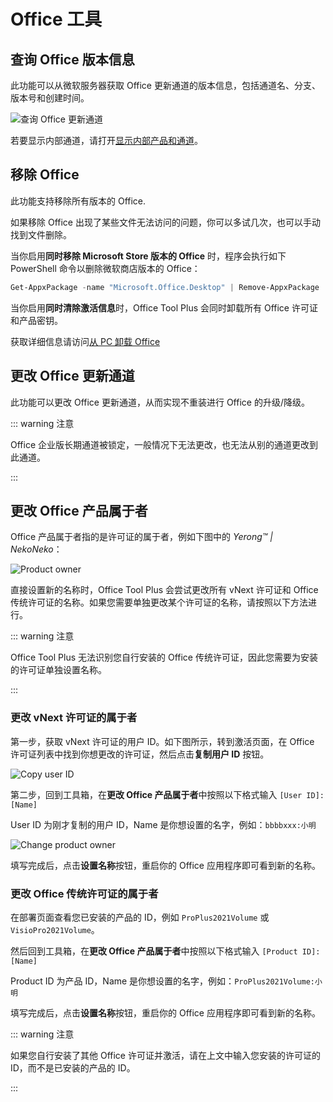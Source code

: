 # Office 工具

## 查询 Office 版本信息

此功能可以从微软服务器获取 Office 更新通道的版本信息，包括通道名、分支、版本号和创建时间。

![查询 Office 更新通道](/images/zh-tw/toolbox/query-office-update-channel.png)

若要显示内部通道，请打开[显示内部产品和通道](/zh-tw/settings/README.md#显示内部产品和通道)。

## 移除 Office

此功能支持移除所有版本的 Office.

如果移除 Office 出现了某些文件无法访问的问题，你可以多试几次，也可以手动找到文件删除。

当你启用**同时移除 Microsoft Store 版本的 Office** 时，程序会执行如下 PowerShell 命令以删除微软商店版本的 Office：

``` powershell
Get-AppxPackage -name "Microsoft.Office.Desktop" | Remove-AppxPackage
```

当你启用**同时清除激活信息**时，Office Tool Plus 会同时卸载所有 Office 许可证和产品密钥。

获取详细信息请访问[从 PC 卸载 Office](https://support.microsoft.com/zh-tw/office/从-pc-卸载-office-9dd49b83-264a-477a-8fcc-2fdf5dbf61d8)

## 更改 Office 更新通道

此功能可以更改 Office 更新通道，从而实现不重装进行 Office 的升级/降级。

::: warning 注意

Office 企业版长期通道被锁定，一般情况下无法更改，也无法从别的通道更改到此通道。

:::

## 更改 Office 产品属于者

Office 产品属于者指的是许可证的属于者，例如下图中的 *Yerong™ | NekoNeko*：

![Product owner](/images/zh-tw/product-owner.png)

直接设置新的名称时，Office Tool Plus 会尝试更改所有 vNext 许可证和 Office 传统许可证的名称。如果您需要单独更改某个许可证的名称，请按照以下方法进行。

::: warning 注意

Office Tool Plus 无法识别您自行安装的 Office 传统许可证，因此您需要为安装的许可证单独设置名称。

:::

### 更改 vNext 许可证的属于者

第一步，获取 vNext 许可证的用户 ID。如下图所示，转到激活页面，在 Office 许可证列表中找到你想更改的许可证，然后点击**复制用户 ID** 按钮。

![Copy user ID](/images/zh-tw/activation/check-vNext-license.png)

第二步，回到工具箱，在**更改 Office 产品属于者**中按照以下格式输入 `[User ID]:[Name]`

User ID 为刚才复制的用户 ID，Name 是你想设置的名字，例如：`bbbbxxx:小明`

![Change product owner](/images/zh-tw/toolbox/change-license-owner.png)

填写完成后，点击**设置名称**按钮，重启你的 Office 应用程序即可看到新的名称。

### 更改 Office 传统许可证的属于者

在部署页面查看您已安装的产品的 ID，例如 `ProPlus2021Volume` 或 `VisioPro2021Volume`。

然后回到工具箱，在**更改 Office 产品属于者**中按照以下格式输入 `[Product ID]:[Name]`

Product ID 为产品 ID，Name 是你想设置的名字，例如：`ProPlus2021Volume:小明`

填写完成后，点击**设置名称**按钮，重启你的 Office 应用程序即可看到新的名称。

::: warning 注意

如果您自行安装了其他 Office 许可证并激活，请在上文中输入您安装的许可证的 ID，而不是已安装的产品的 ID。

:::
